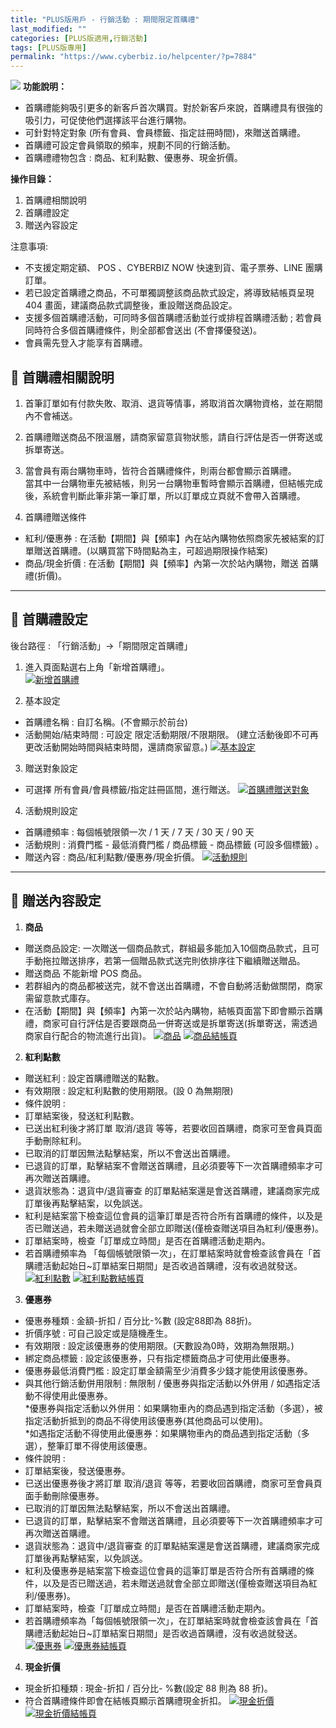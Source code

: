```yaml
---
title: "PLUS版用戶 - 行銷活動 : 期間限定首購禮"
last_modified: ""
categories: [PLUS版適用,行銷活動]
tags: [PLUS版專用]
permalink: "https://www.cyberbiz.io/helpcenter/?p=7884"
---
```


![](https://www.cyberbiz.io/helpcenter/wp-content/uploads/PLUS版3.png)
**功能說明：**  

* 首購禮能夠吸引更多的新客戶首次購買。對於新客戶來說，首購禮具有很強的吸引力，可促使他們選擇該平台進行購物。
* 可針對特定對象 (所有會員、會員標籤、指定註冊時間)，來贈送首購禮。
* 首購禮可設定會員領取的頻率，規劃不同的行銷活動。
* 首購禮禮物包含 : 商品、紅利點數、優惠券、現金折價。 

**操作目錄：**

1. 首購禮相關說明
2. 首購禮設定 
3. 贈送內容設定 

注意事項:  

* 不⽀援定期定額、 POS 、CYBERBIZ NOW 快速到貨、電子票券、LINE 團購訂單。
* 若已設定首購禮之商品，不可單獨調整該商品款式設定，將導致結帳頁呈現 404 畫面，建議商品款式調整後，重設贈送商品設定。
* 支援多個首購禮活動，可同時多個首購禮活動並行或排程首購禮活動 ; 若會員同時符合多個首購禮條件，則全部都會送出 (不會擇優發送)。
* 會員需先登入才能享有首購禮。

## 📌 首購禮相關說明



1. 首筆訂單如有付款失敗、取消、退貨等情事，將取消首次購物資格，並在期間內不會補送。


2. 首購禮贈送商品不限溫層，請商家留意貨物狀態，請自行評估是否一併寄送或拆單寄送。


3. 當會員有兩台購物⾞時，皆符合⾸購禮條件，則兩台都會顯⽰⾸購禮。  
當其中⼀台購物⾞先被結帳，則另⼀台購物⾞暫時會顯⽰⾸購禮，但結帳完成後，系統會判斷此筆非第一筆訂單，所以訂單成⽴⾴就不會帶⼊首購禮。



4. 首購禮贈送條件 
* 紅利/優惠券 : 在活動【期間】與【頻率】內在站內購物依照商家先被結案的訂單贈送首購禮。(以購買當下時間點為主，可超過期限操作結案)
* 商品/現金折價 : 在活動【期間】與【頻率】內第一次於站內購物，贈送 首購禮(折價)。 

* * *

## 📌 首購禮設定


後台路徑 :  「行銷活動」→「期間限定首購禮」  


1. 進入頁面點選右上角「新增首購禮」。  
[![新增首購禮](https://www.cyberbiz.io/support/wp-content/uploads/行銷活動-期間限定首購禮01.png)](https://www.cyberbiz.io/support/wp-content/uploads/行銷活動-期間限定首購禮01.png)



2. 基本設定 
* 首購禮名稱 : 自訂名稱。(不會顯示於前台)
* 活動開始/結束時間 : 可設定 限定活動期限/不限期限。
(建立活動後即不可再更改活動開始時間與結束時間，還請商家留意。)  [![基本設定](https://www.cyberbiz.io/support/wp-content/uploads/行銷活動-期間限定首購禮02.png)](https://www.cyberbiz.io/support/wp-content/uploads/行銷活動-期間限定首購禮02.png)



3. 贈送對象設定  

* 可選擇 所有會員/會員標籤/指定註冊區間，進行贈送。
[![首購禮贈送對象](https://www.cyberbiz.io/support/wp-content/uploads/行銷活動-期間限定首購禮03.png)](https://www.cyberbiz.io/support/wp-content/uploads/行銷活動-期間限定首購禮03.png)



4. 活動規則設定  

* 首購禮頻率 : 每個帳號限領一次 / 1 天 / 7 天 / 30 天 / 90 天
* 活動規則 : 消費門檻 - 最低消費門檻 / 商品標籤 - 商品標籤 (可設多個標籤) 。
* 贈送內容 : 商品/紅利點數/優惠券/現金折價。
[![活動規則](https://www.cyberbiz.io/support/wp-content/uploads/行銷活動-期間限定首購禮04.png)](https://www.cyberbiz.io/support/wp-content/uploads/行銷活動-期間限定首購禮04.png)



* * *

## 📌 贈送內容設定



1. **商品**
* 贈送商品設定: 一次贈送一個商品款式，群組最多能加⼊10個商品款式，且可⼿動拖拉贈送排序，若第一個贈品款式送完則依排序往下繼續贈送贈品。 
* 贈送商品 不能新增 POS 商品。
* 若群組內的商品都被送完，就不會送出⾸購禮，不會⾃動將活動做關閉，商家需留意款式庫存。
* 在活動【期間】與【頻率】內第一次於站內購物，結帳頁面當下即會顯示首購禮，商家可自行評估是否要跟商品一併寄送或是拆單寄送(拆單寄送，需透過商家自行配合的物流進行出貨)。
[![商品](https://www.cyberbiz.io/support/wp-content/uploads/行銷活動-期間限定首購禮05.png)](https://www.cyberbiz.io/support/wp-content/uploads/行銷活動-期間限定首購禮05.png) [![商品結帳頁](https://www.cyberbiz.io/support/wp-content/uploads/行銷活動-期間限定首購禮06.png)](https://www.cyberbiz.io/support/wp-content/uploads/行銷活動-期間限定首購禮06.png)



2. **紅利點數**
* 贈送紅利 : 設定首購禮贈送的點數。
* 有效期限 : 設定紅利點數的使用期限。(設 0 為無期限)
* 條件說明 : 
* 訂單結案後，發送紅利點數。
* 已送出紅利後才將訂單 取消/退貨 等等，若要收回首購禮，商家可至會員頁面手動刪除紅利。
* 已取消的訂單因無法點擊結案，所以不會送出首購禮。
* 已退貨的訂單，點擊結案不會贈送首購禮，且必須要等下一次首購禮頻率才可再次贈送首購禮。
* 退貨狀態為：退貨中/退貨審查 的訂單點結案還是會送首購禮，建議商家完成訂單後再點擊結案，以免誤送。
* 紅利是結案當下檢查這位會員的這筆訂單是否符合所有首購禮的條件，以及是否已贈送過，若未贈送過就會全部立即贈送(僅檢查贈送項目為紅利/優惠券)。
* 訂單結案時，檢查「訂單成立時間」是否在首購禮活動走期內。
* 若首購禮頻率為 「每個帳號限領一次」，在訂單結案時就會檢查該會員在「首購禮活動起始日~訂單結案日期間」是否收過首購禮，沒有收過就發送。
[![紅利點數](https://www.cyberbiz.io/support/wp-content/uploads/行銷活動-期間限定首購禮07.png)](https://www.cyberbiz.io/support/wp-content/uploads/行銷活動-期間限定首購禮07.png) [![紅利點數結帳頁](https://www.cyberbiz.io/support/wp-content/uploads/行銷活動-期間限定首購禮08.png)](https://www.cyberbiz.io/support/wp-content/uploads/行銷活動-期間限定首購禮08.png)



3. **優惠券**
* 優惠券種類 : 金額-折扣 / 百分比-%數 (設定88即為 88折)。
* 折價序號 : 可自己設定或是隨機產生。
* 有效期限 : 設定該優惠券的使用期限。(天數設為0時，效期為無限期。)
* 綁定商品標籤 : 設定該優惠券，只有指定標籤商品才可使用此優惠券。
* 優惠券最低消費門檻 : 設定訂單金額需至少消費多少錢才能使用該優惠券。
* 與其他行銷活動併用限制 : 無限制 / 優惠券與指定活動以外併用 / 如遇指定活動不得使用此優惠券。  
*優惠券與指定活動以外併用：如果購物車內的商品遇到指定活動（多選），被指定活動折抵到的商品不得使用該優惠券(其他商品可以使用)。  
*如遇指定活動不得使用此優惠券：如果購物車內的商品遇到指定活動（多選），整筆訂單不得使用該優惠。
* 條件說明 : 
* 訂單結案後，發送優惠券。
* 已送出優惠券後才將訂單 取消/退貨 等等，若要收回首購禮，商家可至會員頁面手動刪除優惠券。
* 已取消的訂單因無法點擊結案，所以不會送出首購禮。
* 已退貨的訂單，點擊結案不會贈送首購禮，且必須要等下一次首購禮頻率才可再次贈送首購禮。
* 退貨狀態為：退貨中/退貨審查 的訂單點結案還是會送首購禮，建議商家完成訂單後再點擊結案，以免誤送。
* 紅利及優惠券是結案當下檢查這位會員的這筆訂單是否符合所有首購禮的條件，以及是否已贈送過，若未贈送過就會全部立即贈送(僅檢查贈送項目為紅利/優惠券)。
* 訂單結案時，檢查「訂單成立時間」是否在首購禮活動走期內。
* 若首購禮頻率為「每個帳號限領一次」，在訂單結案時就會檢查該會員在「首購禮活動起始日~訂單結案日期間」是否收過首購禮，沒有收過就發送。
[![優惠券](https://www.cyberbiz.io/support/wp-content/uploads/行銷活動-期間限定首購禮09.png)](https://www.cyberbiz.io/support/wp-content/uploads/行銷活動-期間限定首購禮09.png) [![優惠券結帳頁](https://www.cyberbiz.io/support/wp-content/uploads/行銷活動-期間限定首購禮10.png)](https://www.cyberbiz.io/support/wp-content/uploads/行銷活動-期間限定首購禮10.png)



4. **現金折價**
* 現金折扣種類 : 現金-折扣 / 百分比- %數(設定 88 則為 88 折)。
* 符合首購禮條件即會在結帳頁顯示首購禮現金折扣。
[![現金折價](https://www.cyberbiz.io/support/wp-content/uploads/行銷活動-期間限定首購禮11.png)](https://www.cyberbiz.io/support/wp-content/uploads/行銷活動-期間限定首購禮11.png) [![現金折價結帳頁](https://www.cyberbiz.io/support/wp-content/uploads/行銷活動-期間限定首購禮12.png)](https://www.cyberbiz.io/support/wp-content/uploads/行銷活動-期間限定首購禮12.png)



